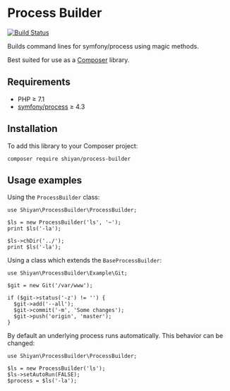 # Process Builder

[![Build Status](https://travis-ci.org/mikeshiyan/process-builder.svg?branch=master)](https://travis-ci.org/mikeshiyan/process-builder)

Builds command lines for symfony/process using magic methods.

Best suited for use as a [Composer](https://getcomposer.org) library.

## Requirements

* PHP &ge; 7.1
* [symfony/process](https://github.com/symfony/process) &ge; 4.3

## Installation

To add this library to your Composer project:
```
composer require shiyan/process-builder
```

## Usage examples

Using the `ProcessBuilder` class:
```
use Shiyan\ProcessBuilder\ProcessBuilder;

$ls = new ProcessBuilder('ls', '~');
print $ls('-la');

$ls->chDir('../');
print $ls('-la');
```

Using a class which extends the `BaseProcessBuilder`:
```
use Shiyan\ProcessBuilder\Example\Git;

$git = new Git('/var/www');

if ($git->status('-z') != '') {
  $git->add('--all');
  $git->commit('-m', 'Some changes');
  $git->push('origin', 'master');
}
```

By default an underlying process runs automatically. This behavior can be
changed:
```
use Shiyan\ProcessBuilder\ProcessBuilder;

$ls = new ProcessBuilder('ls');
$ls->setAutoRun(FALSE);
$process = $ls('-la');
```
